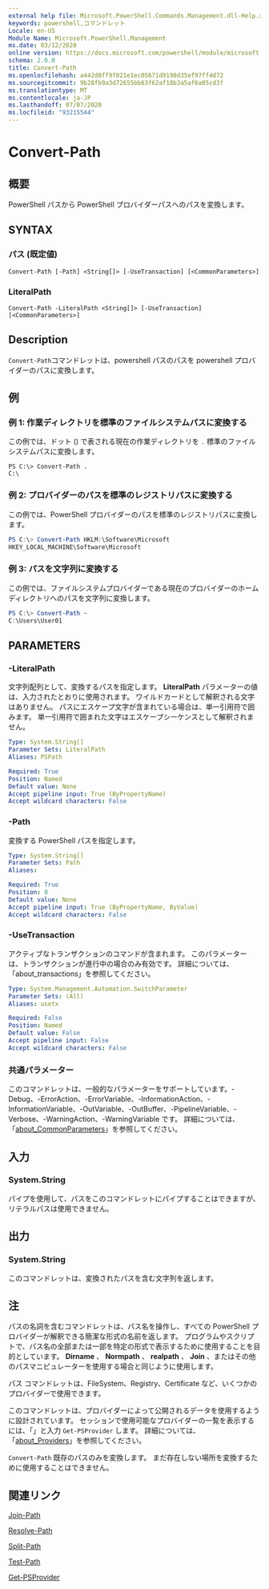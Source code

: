 ```yaml
---
external help file: Microsoft.PowerShell.Commands.Management.dll-Help.xml
keywords: powershell,コマンドレット
Locale: en-US
Module Name: Microsoft.PowerShell.Management
ms.date: 03/12/2020
online version: https://docs.microsoft.com/powershell/module/microsoft.powershell.management/convert-path?view=powershell-5.1&WT.mc_id=ps-gethelp
schema: 2.0.0
title: Convert-Path
ms.openlocfilehash: a442d8ff9f021e1ec05671d9190d35ef97ff4d72
ms.sourcegitcommit: 9b28fb9a3d72655bb63f62af18b3a5af6a05cd3f
ms.translationtype: MT
ms.contentlocale: ja-JP
ms.lasthandoff: 07/07/2020
ms.locfileid: "93215544"
---
```

# Convert-Path

## 概要
PowerShell パスから PowerShell プロバイダーパスへのパスを変換します。

## SYNTAX

### パス (既定値)

```
Convert-Path [-Path] <String[]> [-UseTransaction] [<CommonParameters>]
```

### LiteralPath

```
Convert-Path -LiteralPath <String[]> [-UseTransaction] [<CommonParameters>]
```

## Description

`Convert-Path`コマンドレットは、powershell パスのパスを powershell プロバイダーのパスに変換します。

## 例

### 例 1: 作業ディレクトリを標準のファイルシステムパスに変換する

この例では、ドット () で表される現在の作業ディレクトリを `.` 標準のファイルシステムパスに変換します。

```
PS C:\> Convert-Path .
C:\
```

### 例 2: プロバイダーのパスを標準のレジストリパスに変換する

この例では、PowerShell プロバイダーのパスを標準のレジストリパスに変換します。

```powershell
PS C:\> Convert-Path HKLM:\Software\Microsoft
HKEY_LOCAL_MACHINE\Software\Microsoft
```

### 例 3: パスを文字列に変換する

この例では、ファイルシステムプロバイダーである現在のプロバイダーのホームディレクトリへのパスを文字列に変換します。

```powershell
PS C:\> Convert-Path ~
C:\Users\User01
```

## PARAMETERS

### -LiteralPath

文字列配列として、変換するパスを指定します。 **LiteralPath** パラメーターの値は、入力されたとおりに使用されます。 ワイルドカードとして解釈される文字はありません。 パスにエスケープ文字が含まれている場合は、単一引用符で囲みます。 単一引用符で囲まれた文字はエスケープシーケンスとして解釈されません。

```yaml
Type: System.String[]
Parameter Sets: LiteralPath
Aliases: PSPath

Required: True
Position: Named
Default value: None
Accept pipeline input: True (ByPropertyName)
Accept wildcard characters: False
```

### -Path

変換する PowerShell パスを指定します。

```yaml
Type: System.String[]
Parameter Sets: Path
Aliases:

Required: True
Position: 0
Default value: None
Accept pipeline input: True (ByPropertyName, ByValue)
Accept wildcard characters: False
```

### -UseTransaction
アクティブなトランザクションのコマンドが含まれます。
このパラメーターは、トランザクションが進行中の場合のみ有効です。
詳細については、「about_transactions」を参照してください。

```yaml
Type: System.Management.Automation.SwitchParameter
Parameter Sets: (All)
Aliases: usetx

Required: False
Position: Named
Default value: False
Accept pipeline input: False
Accept wildcard characters: False
```

### 共通パラメーター

このコマンドレットは、一般的なパラメーターをサポートしています。-Debug、-ErrorAction、-ErrorVariable、-InformationAction、-InformationVariable、-OutVariable、-OutBuffer、-PipelineVariable、-Verbose、-WarningAction、-WarningVariable です。 詳細については、「[about_CommonParameters](https://go.microsoft.com/fwlink/?LinkID=113216)」を参照してください。

## 入力

### System.String

パイプを使用して、パスをこのコマンドレットにパイプすることはできますが、リテラルパスは使用できません。

## 出力

### System.String

このコマンドレットは、変換されたパスを含む文字列を返します。

## 注

パスの名詞を含むコマンドレットは、パス名を操作し、すべての PowerShell プロバイダーが解釈できる簡潔な形式の名前を返します。 プログラムやスクリプトで、パス名の全部または一部を特定の形式で表示するために使用することを目的としています。 **Dirname** 、 **Normpath** 、 **realpath** 、 **Join** 、またはその他のパスマニピュレーターを使用する場合と同じように使用します。

パス コマンドレットは、FileSystem、Registry、Certificate など、いくつかのプロバイダーで使用できます。

このコマンドレットは、プロバイダーによって公開されるデータを使用するように設計されています。 セッションで使用可能なプロバイダーの一覧を表示するには、「」と入力 `Get-PSProvider` します。 詳細については、「[about_Providers](../Microsoft.PowerShell.Core/About/about_Providers.md)」を参照してください。

`Convert-Path` 既存のパスのみを変換します。 まだ存在しない場所を変換するために使用することはできません。

## 関連リンク

[Join-Path](Join-Path.md)

[Resolve-Path](Resolve-Path.md)

[Split-Path](Split-Path.md)

[Test-Path](Test-Path.md)

[Get-PSProvider](Get-PSProvider.md)
